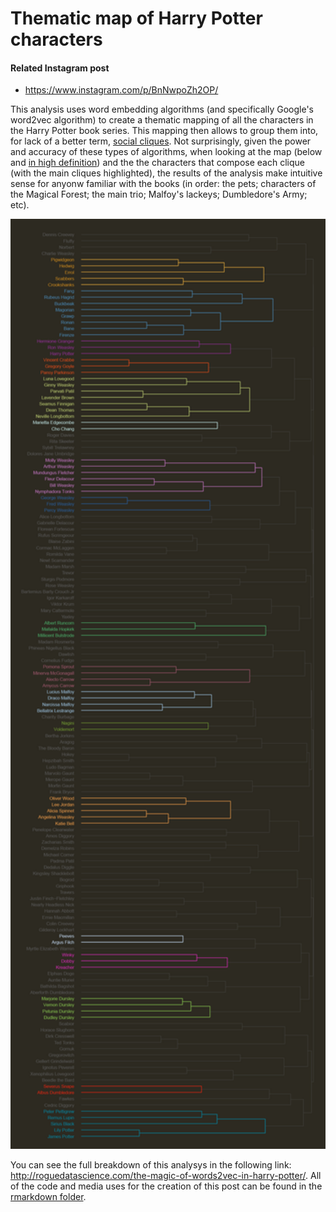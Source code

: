 # Thematic map of Harry Potter characters

#### Related Instagram post
* https://www.instagram.com/p/BnNwpoZh2OP/

This analysis uses word embedding algorithms (and specifically Google's word2vec algorithm) to create a thematic mapping of all the characters in the Harry Potter book series. This mapping then allows to group them into, for lack of a better term, [social cliques](https://en.wikipedia.org/wiki/Clique). Not surprisingly, given the power and accuracy of these types of algorithms, when looking at the map (below and [in high definition](character_visualization)) and the the characters that compose each clique (with the main cliques highlighted), the results of the analysis make intuitive sense for anyonw familiar with the books (in order: the pets; 
characters of the Magical Forest; the main trio; Malfoy's lackeys; Dumbledore's Army; etc).

<p align="center">
  <img src="character_visualization/dendrogram_final.png" width="600"/>
</p>

You can see the full breakdown of this analysys in the following link: http://roguedatascience.com/the-magic-of-words2vec-in-harry-potter/. All of the code and media uses for the creation of this post can be found in the [rmarkdown folder](rmarkdown).
